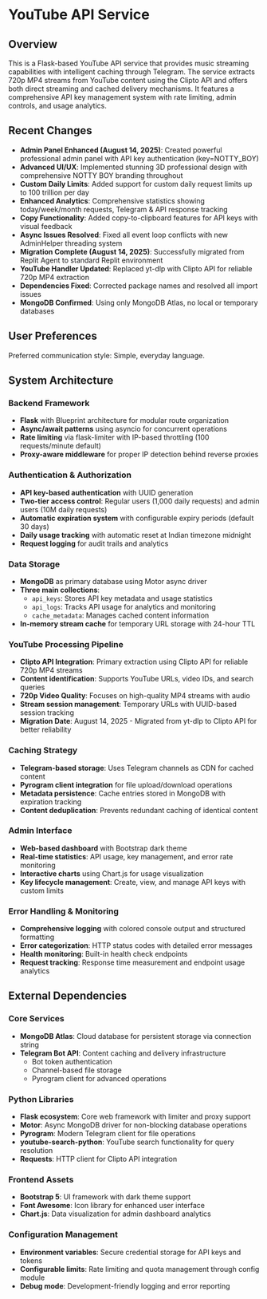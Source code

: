 # YouTube API Service

## Overview

This is a Flask-based YouTube API service that provides music streaming capabilities with intelligent caching through Telegram. The service extracts 720p MP4 streams from YouTube content using the Clipto API and offers both direct streaming and cached delivery mechanisms. It features a comprehensive API key management system with rate limiting, admin controls, and usage analytics.

## Recent Changes

- **Admin Panel Enhanced (August 14, 2025)**: Created powerful professional admin panel with API key authentication (key=NOTTY_BOY)
- **Advanced UI/UX**: Implemented stunning 3D professional design with comprehensive NOTTY BOY branding throughout
- **Custom Daily Limits**: Added support for custom daily request limits up to 100 trillion per day
- **Enhanced Analytics**: Comprehensive statistics showing today/week/month requests, Telegram & API response tracking
- **Copy Functionality**: Added copy-to-clipboard features for API keys with visual feedback
- **Async Issues Resolved**: Fixed all event loop conflicts with new AdminHelper threading system
- **Migration Complete (August 14, 2025)**: Successfully migrated from Replit Agent to standard Replit environment
- **YouTube Handler Updated**: Replaced yt-dlp with Clipto API for reliable 720p MP4 extraction
- **Dependencies Fixed**: Corrected package names and resolved all import issues  
- **MongoDB Confirmed**: Using only MongoDB Atlas, no local or temporary databases

## User Preferences

Preferred communication style: Simple, everyday language.

## System Architecture

### Backend Framework
- **Flask** with Blueprint architecture for modular route organization
- **Async/await patterns** using asyncio for concurrent operations
- **Rate limiting** via flask-limiter with IP-based throttling (100 requests/minute default)
- **Proxy-aware middleware** for proper IP detection behind reverse proxies

### Authentication & Authorization
- **API key-based authentication** with UUID generation
- **Two-tier access control**: Regular users (1,000 daily requests) and admin users (10M daily requests)  
- **Automatic expiration system** with configurable expiry periods (default 30 days)
- **Daily usage tracking** with automatic reset at Indian timezone midnight
- **Request logging** for audit trails and analytics

### Data Storage
- **MongoDB** as primary database using Motor async driver
- **Three main collections**:
  - `api_keys`: Stores API key metadata and usage statistics
  - `api_logs`: Tracks API usage for analytics and monitoring
  - `cache_metadata`: Manages cached content information
- **In-memory stream cache** for temporary URL storage with 24-hour TTL

### YouTube Processing Pipeline
- **Clipto API Integration**: Primary extraction using Clipto API for reliable 720p MP4 streams
- **Content identification**: Supports YouTube URLs, video IDs, and search queries  
- **720p Video Quality**: Focuses on high-quality MP4 streams with audio
- **Stream session management**: Temporary URLs with UUID-based session tracking
- **Migration Date**: August 14, 2025 - Migrated from yt-dlp to Clipto API for better reliability

### Caching Strategy
- **Telegram-based storage**: Uses Telegram channels as CDN for cached content
- **Pyrogram client integration** for file upload/download operations
- **Metadata persistence**: Cache entries stored in MongoDB with expiration tracking
- **Content deduplication**: Prevents redundant caching of identical content

### Admin Interface
- **Web-based dashboard** with Bootstrap dark theme
- **Real-time statistics**: API usage, key management, and error rate monitoring
- **Interactive charts** using Chart.js for usage visualization
- **Key lifecycle management**: Create, view, and manage API keys with custom limits

### Error Handling & Monitoring
- **Comprehensive logging** with colored console output and structured formatting
- **Error categorization**: HTTP status codes with detailed error messages
- **Health monitoring**: Built-in health check endpoints
- **Request tracking**: Response time measurement and endpoint usage analytics

## External Dependencies

### Core Services
- **MongoDB Atlas**: Cloud database for persistent storage via connection string
- **Telegram Bot API**: Content caching and delivery infrastructure
  - Bot token authentication
  - Channel-based file storage
  - Pyrogram client for advanced operations

### Python Libraries
- **Flask ecosystem**: Core web framework with limiter and proxy support
- **Motor**: Async MongoDB driver for non-blocking database operations  
- **Pyrogram**: Modern Telegram client for file operations
- **youtube-search-python**: YouTube search functionality for query resolution
- **Requests**: HTTP client for Clipto API integration

### Frontend Assets
- **Bootstrap 5**: UI framework with dark theme support
- **Font Awesome**: Icon library for enhanced user interface
- **Chart.js**: Data visualization for admin dashboard analytics

### Configuration Management
- **Environment variables**: Secure credential storage for API keys and tokens
- **Configurable limits**: Rate limiting and quota management through config module
- **Debug mode**: Development-friendly logging and error reporting